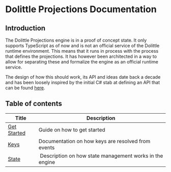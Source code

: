 # Dolittle Projections Documentation

## Introduction

The Dolittle Projections engine is in a proof of concept state. It only supports TypeScript as of now
and is not an official service of the Dolittle runtime environment. This means that it runs in
process with the process that defines the projections. It has however been architected in a way
to allow for separating these and formalize the engine as an official runtime service.

The design of how this should work, its API and ideas date back a decade and has been loosely
inspired by the initial C# stab at defining an API that can be found [here](https://github.com/dolittle-entropy/MapReduce).

## Table of contents

| Title | Description |
| ----- | ----------- |
| [Get Started](getting-started.md) | Guide on how to get started |
| [Keys](keys.md) | Documentation on how keys are resolved from events |
| [State](state.md) | Description on how state management works in the engine |